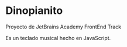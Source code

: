 
# Dinopianito

Proyecto de JetBrains Academy FrontEnd Track

Es un teclado musical hecho en JavaScript. 